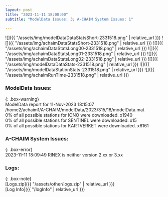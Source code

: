 ```yaml
---
layout: post
title: "2023-11-11 18:00:00"
subtitle: "ModelData Issues: 3; A-CHAIM System Issues: 1"

---
```


![]({{ "/assets/img/modelDataDataStatsShort-2331518.png" | relative_url }})
![]({{ "/assets/img/achaimDataStatsShort-2331518.png" | relative_url }})
![]({{ "/assets/img/achaimDataStatsLong00-2331518.png" | relative_url }})
![]({{ "/assets/img/achaimDataStatsLong01-2331518.png" | relative_url }})
![]({{ "/assets/img/achaimDataStatsLong02-2331518.png" | relative_url }})
![]({{ "/assets/img/modelDataDataStats-2331518.png" | relative_url }})
![]({{ "/assets/img/modelDataStationStats-2331518.png" | relative_url }})
![]({{ "/assets/img/achaimRunTime-2331518.png" | relative_url }})


### ModelData Issues:  
  
{: .box-warning}  
 ModelData report for 11-Nov-2023 18:15:07   
 /home2/achaim1/A-CHAIM/modelData/2023/315/18/modelData.mat   
 0% of all possible stations for IONO were downloaded. x1940   
 0% of all possible stations for SENTINEL were downloaded. x15   
 0% of all possible stations for KARTVERKET were downloaded. x6161   
  
### A-CHAIM System Issues:  
  
{: .box-error}  
2023-11-11 18:09:49 RINEX is neither version 2.xx or 3.xx  

### Logs:  
  
{: .box-note}  
[Logs.zip]({{ "/assets/other/logs.zip" | relative_url }})  
[Log Info]({{ "/logInfo" | relative_url }})  
